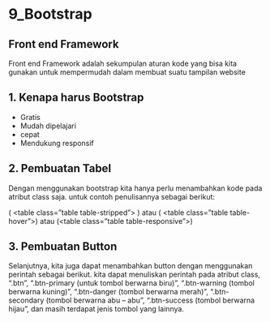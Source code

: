 <h1>
9_Bootstrap
</h1>

<h2>
Front end Framework
</h2>

Front end Framework adalah sekumpulan aturan kode yang bisa kita gunakan untuk mempermudah dalam membuat suatu tampilan website

<h2>
1. Kenapa harus Bootstrap
</h2>

- Gratis
- Mudah dipelajari
- cepat
- Mendukung responsif

<h2>
2. Pembuatan Tabel
</h2>

Dengan menggunakan bootstrap kita hanya perlu menambahkan kode pada atribut class saja. untuk contoh penulisannya sebagai berikut:

( <table class=”table table-stripped”> ) atau ( <table class=”table table-hover”>) atau (<table class=”table table-responsive”>)

<h2>
3. Pembuatan Button
</h2>

Selanjutnya, kita juga dapat menambahkan button dengan menggunakan perintah sebagai berikut. 
kita dapat menuliskan perintah pada atribut class, “.btn”, “.btn-primary (untuk tombol berwarna biru)”, 
“.btn-warning (tombol berwarna kuning)”, “.btn-danger (tombol berwarna merah)”, 
“.btn-secondary (tombol berwarna abu – abu”, “.btn-success (tombol berwarna hijau”, 
dan masih terdapat jenis tombol yang lainnya.


